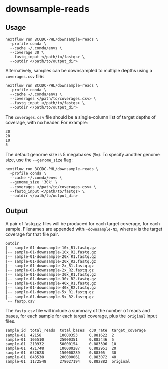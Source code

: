 # downsample-reads

## Usage

```
nextflow run BCCDC-PHL/downsample-reads \
  -profile conda \
  --cache ~/.conda/envs \
  --coverage 30 \
  --fastq_input </path/to/fastqs> \
  --outdir </path/to/output_dir>
```

Alternatively, samples can be downsampled to multiple depths using a `coverages.csv` file:

```
nextflow run BCCDC-PHL/downsample-reads \
  -profile conda \
  --cache ~/.conda/envs \
  --coverages </path/to/coverages.csv> \
  --fastq_input </path/to/fastqs> \
  --outdir </path/to/output_dir>
```

The `coverages.csv` file should be a single-column list of target depths of coverage, with no header. For example:

```
30
20
10
5
```

The default genome size is 5 megabases (`5m`). To specify another genome size, use the `--genome_size` flag:

```
nextflow run BCCDC-PHL/downsample-reads \
  -profile conda \
  --cache ~/.conda/envs \
  --genome_size '30k' \
  --coverages </path/to/coverages.csv> \
  --fastq_input </path/to/fastqs> \
  --outdir </path/to/output_dir>
```

## Output

A pair of fastq.gz files will be produced for each target coverage, for each sample.
Filenames are appended with `-downsample-Nx`, where `N` is the target coverage for that file pair.

```
outdir
|-- sample-01-downsample-10x_R1.fastq.gz
|-- sample-01-downsample-10x_R2.fastq.gz
|-- sample-01-downsample-20x_R1.fastq.gz
|-- sample-01-downsample-20x_R2.fastq.gz
|-- sample-01-downsample-2x_R1.fastq.gz
|-- sample-01-downsample-2x_R2.fastq.gz
|-- sample-01-downsample-30x_R1.fastq.gz
|-- sample-01-downsample-30x_R2.fastq.gz
|-- sample-01-downsample-40x_R1.fastq.gz
|-- sample-01-downsample-40x_R2.fastq.gz
|-- sample-01-downsample-5x_R1.fastq.gz
|-- sample-01-downsample-5x_R2.fastq.gz
`-- fastp.csv
```

The `fastp.csv` file will include a summary of the number of reads and bases, for each sample for each target coverage, plus the `original` input files.

```
sample_id  total_reads  total_bases  q30_rate  target_coverage
sample-01  42158        10000353     0.881622  2
sample-01  105510       25000351     0.883446  5
sample-01  210932       50000154     0.883396  10
sample-01  421748       100000287    0.882951  20
sample-01  632628       150000289    0.88305   30
sample-01  843538       200000061    0.883072  40
sample-01  1172548      278027194    0.882882  original
```